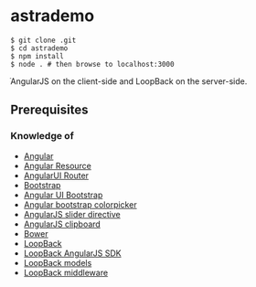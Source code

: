 # astrademo

```
$ git clone .git
$ cd astrademo
$ npm install
$ node . # then browse to localhost:3000
```

ֿAngularJS on the client-side and LoopBack on the
server-side.

## Prerequisites

### Knowledge of

- [Angular](https://angularjs.org/)
- [Angular Resource](https://docs.angularjs.org/api/ngResource/service/$resource)
- [AngularUI Router](https://github.com/angular-ui/ui-router)
- [Bootstrap](http://getbootstrap.com/)
- [Angular UI Bootstrap](https://angular-ui.github.io/bootstrap/)
- [Angular bootstrap colorpicker](https://github.com/buberdds/angular-bootstrap-colorpicker)
- [AngularJS slider directive](https://github.com/angular-slider/angularjs-slider)
- [AngularJS clipboard](https://github.com/sachinchoolur/ngclipboard)
- [Bower](http://bower.io/)
- [LoopBack](http://loopback.io/)
- [LoopBack AngularJS SDK](http://loopback.io/doc/en/lb2/AngularJS-JavaScript-SDK.html)
- [LoopBack models](http://loopback.io/doc/en/lb2/Defining-models.html)
- [LoopBack middleware](http://loopback.io/doc/en/lb2/Defining-middleware.html)
